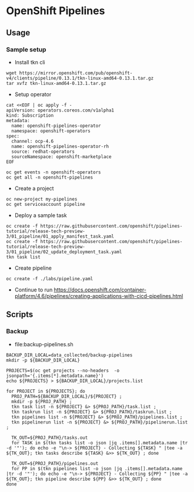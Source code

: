 # OpenShift Pipelines


## Usage

### Sample setup

- Install tkn cli

~~~
wget https://mirror.openshift.com/pub/openshift-v4/clients/pipeline/0.13.1/tkn-linux-amd64-0.13.1.tar.gz
tar xvfz tkn-linux-amd64-0.13.1.tar.gz
~~~

- Setup operator
~~~
cat <<EOF | oc apply -f -
apiVersion: operators.coreos.com/v1alpha1
kind: Subscription
metadata:
  name: openshift-pipelines-operator
  namespace: openshift-operators
spec:
  channel: ocp-4.6
  name: openshift-pipelines-operator-rh 
  source: redhat-operators 
  sourceNamespace: openshift-marketplace 
EOF

oc get events -n openshift-operators
oc get all -n openshift-pipelines
~~~

- Create a project
~~~
oc new-project my-pipelines
oc get serviceaccount pipeline
~~~

- Deploy a sample task

~~~
oc create -f https://raw.githubusercontent.com/openshift/pipelines-tutorial/release-tech-preview-3/01_pipeline/01_apply_manifest_task.yaml
oc create -f https://raw.githubusercontent.com/openshift/pipelines-tutorial/release-tech-preview-3/01_pipeline/02_update_deployment_task.yaml
tkn task list
~~~

- Create pipeline

~~~
oc create -f ./labs/pipeline.yaml
~~~

- Continue to run
https://docs.openshift.com/container-platform/4.6/pipelines/creating-applications-with-cicd-pipelines.html


## Scripts

### Backup

- file:backup-pipelines.sh 
~~~
BACKUP_DIR_LOCAL=data_collected/backup-pipelines
mkdir -p ${BACKUP_DIR_LOCAL}

PROJECTS=$(oc get projects --no-headers  -o jsonpath='{.items[*].metadata.name}')
echo ${PROJECTS} > ${BACKUP_DIR_LOCAL}/projects.list

for PROJECT in ${PROJECTS}; do
  PROJ_PATH=${BACKUP_DIR_LOCAL}/${PROJECT} ;
  mkdir -p ${PROJ_PATH} ;
  tkn task list -n ${PROJECT} &> ${PROJ_PATH}/task.list ;
  tkn taskrun list -n ${PROJECT} &> ${PROJ_PATH}/taskrun.list ;
  tkn pipelines list -n ${PROJECT} &> ${PROJ_PATH}/pipelines.list ;
  tkn pipelinerun list -n ${PROJECT} &> ${PROJ_PATH}/pipelinerun.list ;

  TK_OUT=${PROJ_PATH}/tasks.out
  for TASK in $(tkn tasks list -o json |jq .items[].metadata.name |tr -d '"'); do echo -e "\n-> ${PROJECT} - Collecting ${TASK} " |tee -a  ${TK_OUT}; tkn tasks describe ${TASK} &>> ${TK_OUT} ; done

  TK_OUT=${PROJ_PATH}/pipelines.out
  for PP in $(tkn pipelines list -o json |jq .items[].metadata.name |tr -d '"'); do echo -e "\n-> ${PROJECT} - Collecting ${PP} " |tee -a  ${TK_OUT}; tkn pipeline describe ${PP} &>> ${TK_OUT} ; done
done
~~~
